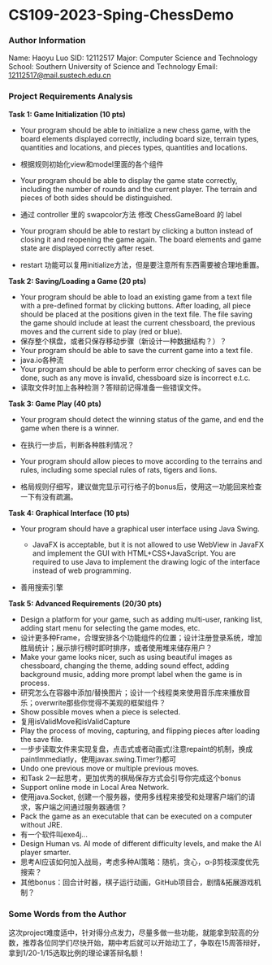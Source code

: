 # CS109-2023-Sping-ChessDemo

### Author Information

Name: Haoyu Luo
SID: 12112517
Major: Computer Science and Technology
School: Southern University of Science and Technology
Email: [12112517@mail.sustech.edu.cn](mailto:12112517@mail.sustech.edu.cn)

### Project Requirements Analysis

**Task 1: Game Initialization (10 pts)**

- Your program should be able to initialize a new chess game, with the board elements displayed correctly, including board size, terrain types, quantities and locations, and pieces types, quantities and locations.
- 根据规则初始化view和model里面的各个组件

- Your program should be able to display the game state correctly, including the number of rounds and the current player. The terrain and pieces of both sides should be distinguished.
- 通过 controller 里的 swapcolor方法 修改 ChessGameBoard 的 label
- Your program should be able to restart by clicking a button instead of closing it and reopening the game again. The board elements and game state are displayed correctly after reset.
- restart 功能可以复用initialize方法，但是要注意所有东西需要被合理地重置。

**Task 2: Saving/Loading a Game (20 pts)**

-  Your program should be able to load an existing game from a text file with a pre-defined format by clicking buttons. After loading, all piece should be placed at the positions given in the text file. The file saving the game should include at least the current chessboard, the previous moves and the current side to play (red or blue).
-  保存整个棋盘，或者只保存移动步骤（新设计一种数据结构？）？
-  Your program should be able to save the current game into a text file.
-  java.io各种流
-  Your program should be able to perform error checking of saves can be done, such as any move is invalid, chessboard size is incorrect e.t.c.
-  读取文件时加上各种检测？答辩前记得准备一些错误文件。

**Task 3: Game Play (40 pts)**

- Your program should detect the winning status of the game, and end the game when there is a winner.
- 在执行一步后，判断各种胜利情况？

- Your program should allow pieces to move according to the terrains and rules, including some special rules of rats, tigers and lions.

- 格局规则仔细写，建议做完显示可行格子的bonus后，使用这一功能回来检查一下有没有疏漏。

**Task 4: Graphical Interface (10 pts)**

- Your program should have a graphical user interface using Java Swing.

  - JavaFX is acceptable, but it is not allowed to use WebView in JavaFX and implement the GUI with HTML+CSS+JavaScript. You are required to use Java to implement the drawing logic of the interface instead of web programming.

- 善用搜索引擎

**Task 5: Advanced Requirements (20/30 pts)**

- Design a platform for your game, such as adding multi-user, ranking list, adding start menu for selecting the game modes, etc.
- 设计更多种Frame，合理安排各个功能组件的位置；设计注册登录系统，增加胜局统计；展示排行榜时即时排序，或者使用堆来储存用户？
- Make your game looks nicer, such as using beautiful images as chessboard, changing the theme, adding sound effect, adding background music, adding more prompt label when the game is in process.
- 研究怎么在容器中添加/替换图片；设计一个线程类来使用音乐库来播放音乐；overwrite那些你觉得不美观的框架组件？
- Show possible moves when a piece is selected.
- 复用isValidMove和isValidCapture
- Play the process of moving, capturing, and flipping pieces after loading the save file.
- 一步步读取文件来实现复盘，点击式或者动画式(注意repaint的机制，换成paintImmediatly，使用javax.swing.Timer?)都可
- Undo one previous move or multiple previous moves.
- 和Task 2一起思考，更加优秀的棋局保存方式会引导你完成这个bonus
- Support online mode in Local Area Network.
- 使用java.Socket, 创建一个服务器，使用多线程来接受和处理客户端们的请求，客户端之间通过服务器通信？
- Pack the game as an executable that can be executed on a computer without JRE.
- 有一个软件叫exe4j...
- Design Human vs. AI mode of different difficulty levels, and make the AI player smarter.
- 思考AI应该如何加入战局，考虑多种AI策略：随机，贪心，α-β剪枝深度优先搜索？
- 其他bonus：回合计时器，棋子运行动画，GitHub项目合，剧情&拓展游戏机制？

### Some Words from the Author

这次project难度适中，针对得分点发力，尽量多做一些功能，就能拿到较高的分数，推荐各位同学们尽快开始，期中考后就可以开始动工了，争取在15周答辩好，拿到1/20-1/15选取比例的理论课答辩名额！